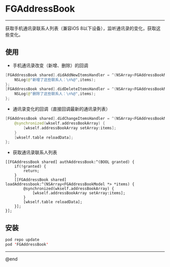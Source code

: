 # FGAddressBook

--------------------

获取手机通讯录联系人列表（兼容iOS 8以下设备），监听通讯录的变化，获取这些变化。

[](/src/demo.png)

## 使用

- 手机通讯录改变（新增、删除）的回调

```swift
[FGAddressBook shared].didAddNewItemsHandler = ^(NSArray<FGAddressBookModel *> *items) {
    NSLog(@"新增了这些联系人：\n%@",items);
};
[FGAddressBook shared].didDeleteItemsHandler = ^(NSArray<FGAddressBookModel *> *items) {
    NSLog(@"删除了这些联系人：\n%@",items);
};
```

- 通讯录变化的回调（直接回调最新的通讯录列表）

```swift
[FGAddressBook shared].didChangeItemsHandler = ^(NSArray<FGAddressBookModel *> *items) {
    @synchronized(wkself.addressBookArray) {
        [wkself.addressBookArray setArray:items];
    }
    [wkself.table reloadData];
};
```

- 获取通讯录联系人列表

```
[[FGAddressBook shared] authAddressBook:^(BOOL granted) {
    if(!granted) {
        return;
    }
    [[FGAddressBook shared] loadAddressbook:^(NSArray<FGAddressBookModel *> *items) {
        @synchronized(wkself.addressBookArray) {
            [wkself.addressBookArray setArray:items];
    	}
    	[wkself.table reloadData];
	}];
}];
```
## 安装

```swift
pod repo update
pod 'FGAddressBook'
```

--------------------------
@end